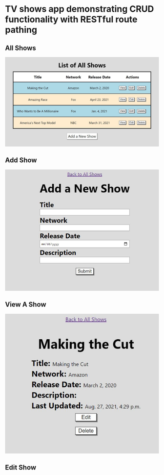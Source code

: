 <h1>TV shows app demonstrating CRUD functionality with RESTful route pathing</h1>
<h2>All Shows</h2>
<img src ="shows.JPG">
<h2>Add Show</h2>
<img src ="add_show.JPG">
<h2>View A Show</h2>
<img src ="view_show.JPG">
<h2>Edit Show</h2>
<img src ="edit_show.JPG>